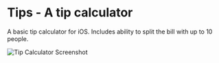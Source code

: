 Tips - A tip calculator
====

A basic tip calculator for iOS. Includes ability to split the bill with up to 10 people.


![Tip Calculator Screenshot](http://mattmitchellcreative.com/other/ios/tip/tip.png)
